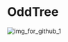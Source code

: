 # OddTree
![img_for_github_1](https://cloud.githubusercontent.com/assets/21333475/20091382/2a3b2f56-a59b-11e6-9e35-0f913e17ea83.png)
